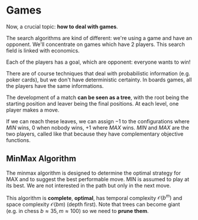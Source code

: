 # Games

Now, a crucial topic: **how to deal with games**.

The search algorithms are kind of different: we're using a game and have an opponent. We'll concentrate on games which have 2 players. This search field is linked with economics.

Each of the players has a goal, which are opponent: everyone wants to win!

There are of course techniques that deal with probabilistic information (e.g. poker cards), but we don't have deterministic certainty. In boards games, all the players have the same informations. 

The development of a match **can be seen as a tree**, with the root being the starting position and leaver being the final positions. At each level, one player makes a move. 

If we can reach these leaves, we can assign $-1$ to the configurations where $MIN$ wins, $0$ when nobody wins, $+1$ where $MAX$ wins. $MIN$ and $MAX$ are the two players, called like that because they have complementary objective functions. 

## MinMax Algorithm

The minmax algorithm is designed to determine the optimal strategy for MAX and to suggest the best performable move. MIN is assumed to play at its best. We are not interested in the path but only in the next move. 

This algorithm is **complete**, **optimal**, has temporal complexity $\mathcal{O}(b^m)$ and space complexity $\mathcal{O}(bm)$ (depth first). Note that trees can become giant (e.g. in chess $b\approx 35, m \approx 100$) so we need to **prune them**.

